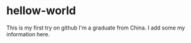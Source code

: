 # hellow-world
This is my first try on github
I'm a graduate from China.
I add some my information here.
